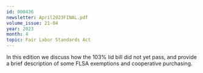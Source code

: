 ```yaml
---
id: 000436
newsletter: April2023FINAL.pdf
volume_issue: 21-04
year: 2023
month: 4
topic: Fair Labor Standards Act
---
```


In this edition we discuss how the 103% lid bill did not yet pass, and provide a brief description of some FLSA exemptions and cooperative purchasing.